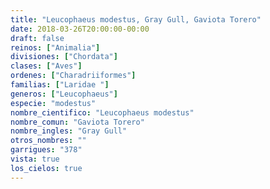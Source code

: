 ```yaml
---
title: "Leucophaeus modestus, Gray Gull, Gaviota Torero"
date: 2018-03-26T20:00:00-00:00
draft: false
reinos: ["Animalia"]
divisiones: ["Chordata"]
clases: ["Aves"]
ordenes: ["Charadriiformes"]
familias: ["Laridae "]
generos: ["Leucophaeus"]
especie: "modestus"
nombre_cientifico: "Leucophaeus modestus"
nombre_comun: "Gaviota Torero"
nombre_ingles: "Gray Gull"
otros_nombres: ""
garrigues: "378"
vista: true
los_cielos: true
---
```

